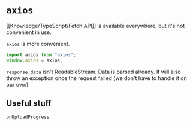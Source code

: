 # `axios`

[[Knowledge/TypeScript/Fetch API]] is available everywhere, but it's not convenient in use.

`axios` is more convenient.

```js
import axios from "axios";
window.axios = axios;
```

`response.data` isn't ReadableStream. Data is parsed already. It will also throw an exception once the request failed (we don't have to handle it on our own).

## Useful stuff

`onUploadProgress`
